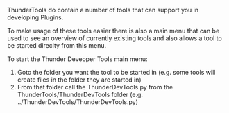 ThunderTools do contain a number of tools that can support you in developing Plugins.

To make usage of these tools easier there is also a main menu that can be used to see an overview of currently existing tools and also allows a tool to be started direclty from this menu.

To start the Thunder Deveoper Tools main menu:

1. Goto the folder you want the tool to be started in (e.g. some tools will create files in the folder they are started in)
2. From that folder call the ThunderDevTools.py from the ThunderTools/ThunderDevTools folder (e.g. ../ThunderDevTools/ThunderDevTools.py)